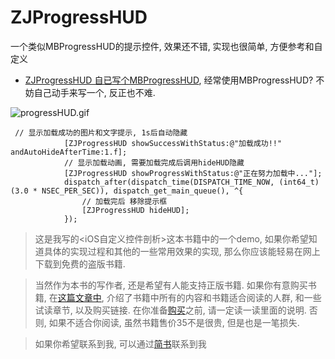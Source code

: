 # ZJProgressHUD
一个类似MBProgressHUD的提示控件, 效果还不错, 实现也很简单, 方便参考和自定义



* [ZJProgressHUD 自已写个MBProgressHUD](https://github.com/jasnig/ZJPPTViewOC), 经常使用MBProgressHUD? 不妨自己动手来写一个, 反正也不难. 


![progressHUD.gif](http://upload-images.jianshu.io/upload_images/1271831-73775fa874dc1a43.gif?imageMogr2/auto-orient/strip)



```
 // 显示加载成功的图片和文字提示, 1s后自动隐藏
            [ZJProgressHUD showSuccessWithStatus:@"加载成功!!" andAutoHideAfterTime:1.f];
            // 显示加载动画, 需要加载完成后调用hideHUD隐藏
            [ZJProgressHUD showProgressWithStatus:@"正在努力加载中..."];
            dispatch_after(dispatch_time(DISPATCH_TIME_NOW, (int64_t)(3.0 * NSEC_PER_SEC)), dispatch_get_main_queue(), ^{
                // 加载完后 移除提示框
                [ZJProgressHUD hideHUD];
            });
```

> 这是我写的<iOS自定义控件剖析>这本书籍中的一个demo, 如果你希望知道具体的实现过程和其他的一些常用效果的实现, 那么你应该能轻易在网上下载到免费的盗版书籍. 

> 当然作为本书的写作者, 还是希望有人能支持正版书籍. 如果你有意购买书籍, 在[这篇文章中](http://www.jianshu.com/p/510500f3aebd), 介绍了书籍中所有的内容和书籍适合阅读的人群, 和一些试读章节, 以及购买链接. 在你准备[购买](http://www.qingdan.us/product/13)之前, 请一定读一读里面的说明. 否则, 如果不适合你阅读, 虽然书籍售价35不是很贵, 但是也是一笔损失.


> 如果你希望联系到我, 可以通过[简书](http://www.jianshu.com/users/fb31a3d1ec30/latest_articles)联系到我

